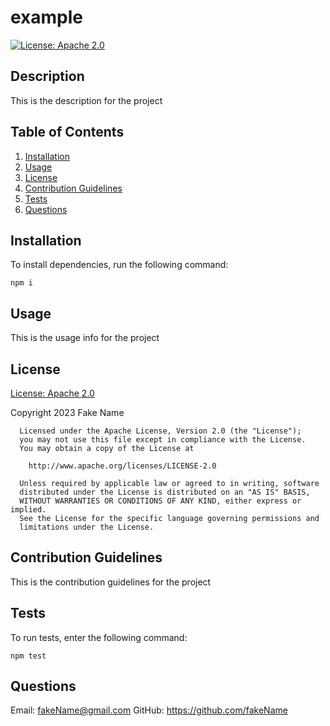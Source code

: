 # example
[![License: Apache 2.0](https://img.shields.io/badge/License-Apache_2.0-blue.svg)](https://opensource.org/licenses/Apache-2.0)

## Description
This is the description for the project

## Table of Contents

1. [Installation](#installation)
2. [Usage](#usage)
3. [License](#license)
4. [Contribution Guidelines](#contribution)
5. [Tests](#tests)
6. [Questions](#questions)

## Installation <a name="installation"></a>
To install dependencies, run the following command:

```
npm i
```

## Usage <a name="usage"></a>
This is the usage info for the project

## License  <a name="license"></a>
[License: Apache 2.0](https://opensource.org/licenses/Apache-2.0)

Copyright 2023 Fake Name

      Licensed under the Apache License, Version 2.0 (the "License");
      you may not use this file except in compliance with the License.
      You may obtain a copy of the License at
   
        http://www.apache.org/licenses/LICENSE-2.0
   
      Unless required by applicable law or agreed to in writing, software
      distributed under the License is distributed on an "AS IS" BASIS,
      WITHOUT WARRANTIES OR CONDITIONS OF ANY KIND, either express or implied.
      See the License for the specific language governing permissions and
      limitations under the License.

## Contribution Guidelines  <a name="contribution"></a>
This is the contribution guidelines for the project

## Tests  <a name="tests"></a>
To run tests, enter the following command:

```
npm test
```

## Questions  <a name="questions"></a>
Email: <fakeName@gmail.com>
GitHub: <https://github.com/fakeName>
